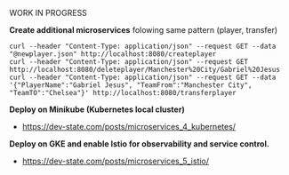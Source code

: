 WORK IN PROGRESS

**Create additional microservices** folowing same pattern (player, transfer)

    curl --header "Content-Type: application/json" --request GET --data "@newplayer.json" http://localhost:8080/createplayer  
    curl --header "Content-Type: application/json" --request GET http://localhost:8080/deleteplayer/Manchester%20City/Gabriel%20Jesus  
    curl --header "Content-Type: application/json" --request GET --data '{"PlayerName":"Gabriel Jesus", "TeamFrom":"Manchester City", "TeamTO":"Chelsea"}' http://localhost:8080/transferplayer     
      
**Deploy on Minikube (Kubernetes local cluster)**

* https://dev-state.com/posts/microservices_4_kubernetes/  

**Deploy on GKE and enable Istio for observability and service control.**
  
* https://dev-state.com/posts/microservices_5_istio/  